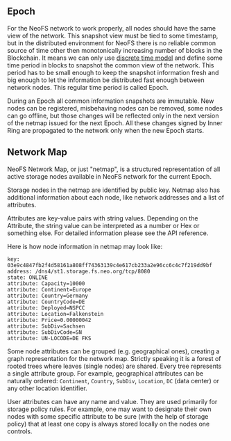 ## Epoch

For the NeoFS network to work properly, all nodes should have the same view of
the network. This snapshot view must be tied to some timestamp, but in the
distributed environment for NeoFS there is no reliable common source of time
other then monotonically increasing number of blocks in the Blockchain. It means
we can only use [discrete time
model](https://en.wikipedia.org/wiki/Discrete_time_and_continuous_time) and
define some time period in blocks to snapshot the common view of the network.
This period has to be small enough to keep the snapshot information fresh and
big enough to let the information be distributed fast enough between network
nodes. This regular time period is called Epoch.

During an Epoch all common information snapshots are immutable. New nodes can be
registered, misbehaving nodes can be removed, some nodes can go offline, but
those changes will be reflected only in the next version of the netmap issued
for the next Epoch. All these changes signed by Inner Ring are propagated to the
network only when the new Epoch starts.

## Network Map

NeoFS Network Map, or just "netmap", is a structured representation of all
active storage nodes available in NeoFS network for the current Epoch.

Storage nodes in the netmap are identified by public key. Netmap also has
additional information about each node, like network addresses and a list of
attributes.

Attributes are key-value pairs with string values. Depending on the Attribute,
the string value can be interpreted as a number or Hex or something else. For
detailed information please see the API reference.

Here is how node information in netmap may look like:

```
key: 03e9c4847fb2f4d58161a808ff74363139c4e617cb233a2e96cc6c4c7f219dd9bf
address: /dns4/st1.storage.fs.neo.org/tcp/8080
state: ONLINE
attribute: Capacity=10000
attribute: Continent=Europe
attribute: Country=Germany
attribute: CountryCode=DE
attribute: Deployed=NSPCC
attribute: Location=Falkenstein
attribute: Price=0.00000042
attribute: SubDiv=Sachsen
attribute: SubDivCode=SN
attribute: UN-LOCODE=DE FKS
```

Some node attributes can be grouped (e.g. geographical ones), creating a graph
representation for the network map. Strictly speaking it is a forest of rooted
trees where leaves (single nodes) are shared. Every tree represents a single
attribute group. For example, geographical attributes can be naturally ordered:
`Continent`, `Country`, `SubDiv`, `Location`, `DC` (data center) or any other
location identifier.

User attributes can have any name and value. They are used primarily for storage
policy rules. For example, one may want to designate their own nodes with some
specific attribute to be sure (with the help of storage policy) that at least
one copy is always stored locally on the nodes one controls.

